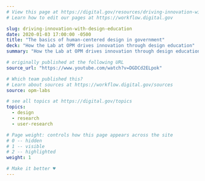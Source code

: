 ```yaml
---
# View this page at https://digital.gov/resources/driving-innovation-with-design-education
# Learn how to edit our pages at https://workflow.digital.gov

slug: driving-innovation-with-design-education
date: 2020-01-03 17:00:00 -0500
title: "The basics of human-centered design in government"
deck: "How the Lab at OPM drives innovation through design education"
summary: "How the Lab at OPM drives innovation through design education"

# originally published at the following URL
source_url: "https://www.youtube.com/watch?v=DGDCd2ELpok"

# Which team published this?
# Learn about sources at https://workflow.digital.gov/sources
source: opm-labs

# see all topics at https://digital.gov/topics
topics:
  - design
  - research
  - user-research

# Page weight: controls how this page appears across the site
# 0 -- hidden
# 1 -- visible
# 2 -- highlighted
weight: 1

# Make it better ♥
---
```

